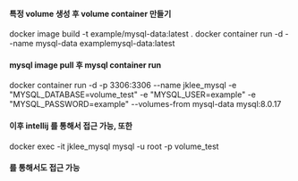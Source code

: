 #### 특정 volume 생성 후 volume container 만들기
docker image build -t example/mysql-data:latest .
docker container run -d --name mysql-data examplemysql-data:latest

#### mysql image pull 후 mysql container run
docker container run -d -p 3306:3306 --name jklee_mysql -e "MYSQL_DATABASE=volume_test" -e "MYSQL_USER=example" -e "MYSQL_PASSWORD=example" --volumes-from mysql-data mysql:8.0.17

#### 이후 intellij 를 통해서 접근 가능, 또한
docker exec -it jklee_mysql mysql -u root -p volume_test
#### 를 통해서도 접근 가능


